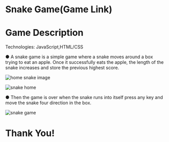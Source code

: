 # Snake Game(Game Link)

# Game Description

Technologies: JavaScript,HTML/CSS

● A snake game is a simple game where a snake moves around a box trying to eat an apple. Once
it successfully eats the apple, the length of the snake increases and store the previous highest score.


![home snake image](https://user-images.githubusercontent.com/107112448/186660153-1985169c-250d-44f4-9678-508e67b49b52.png)


![snake home](https://user-images.githubusercontent.com/107112448/186660193-eea2c186-948a-4d15-a75e-109b51d94dc3.png)


● Then the game is over when the snake runs into itself press any key and move the snake four direction in the box.

![snake game](https://user-images.githubusercontent.com/107112448/186658369-7e0528e1-0d6b-4a7c-aa3e-afda9d59e582.png)

# Thank You!
